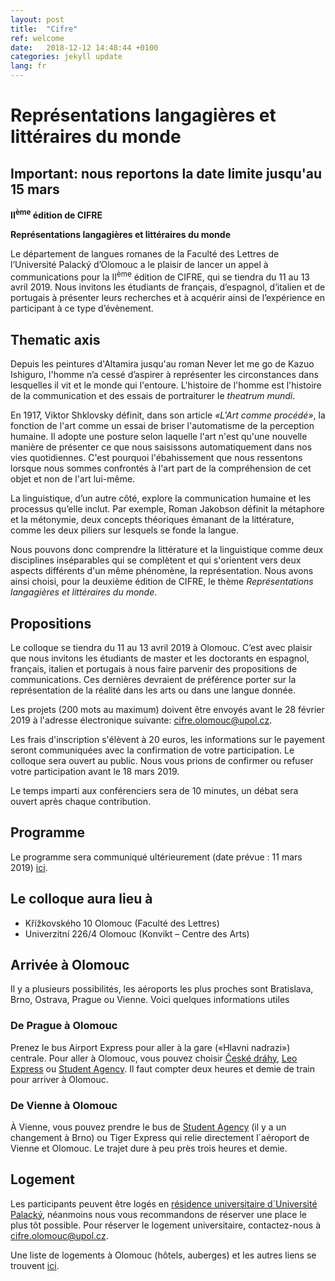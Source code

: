 ```yaml
---
layout: post
title:  "Cifre"
ref: welcome
date:   2018-12-12 14:48:44 +0100
categories: jekyll update
lang: fr
---
```


# Représentations langagières et littéraires du monde

## Important: nous reportons la date limite jusqu'au 15 mars

**II<sup>ème</sup> édition de CIFRE**

**Représentations langagières et littéraires du monde**

Le département de langues romanes de la Faculté des Lettres de l’Université Palacký d’Olomouc a le plaisir de lancer un appel à communications pour la II<sup>ème</sup> édition de CIFRE, qui se tiendra du 11 au 13 avril 2019. Nous invitons les étudiants de français, d’espagnol, d’italien et de portugais à présenter leurs recherches et à acquérir ainsi de l’expérience en participant à ce type d’évènement.

## Thematic axis

Depuis les peintures d'Altamira jusqu'au roman Never let me go de Kazuo Ishiguro, l'homme n’a cessé d’aspirer à représenter les circonstances dans lesquelles il vit et le monde qui l'entoure. L'histoire de l'homme est l'histoire de la communication et des essais de portraiturer le *theatrum mundi*.

En 1917, Viktor Shklovsky définit, dans son article *«L'Art comme procédé»*, la fonction de l'art comme un essai de briser l'automatisme de la perception humaine. Il adopte une posture selon laquelle l'art n'est qu'une nouvelle manière de présenter ce que nous saisissons automatiquement dans nos vies quotidiennes. C'est pourquoi l'ébahissement que nous ressentons lorsque nous sommes confrontés à l'art part de la compréhension de cet objet et non de l'art lui-même.

La linguistique, d’un autre côté, explore la communication humaine et les processus qu’elle inclut. Par exemple, Roman Jakobson définit la métaphore et la métonymie, deux concepts théoriques émanant de la littérature, comme les deux piliers sur lesquels se fonde la langue.

Nous pouvons donc comprendre la littérature et la linguistique comme deux disciplines inséparables qui se complètent et qui s'orientent vers deux aspects différents d'un même phénomène, la représentation. Nous avons ainsi choisi, pour la deuxième édition de CIFRE, le thème *Représentations langagières et littéraires du monde*.

## Propositions

Le colloque se tiendra du 11 au 13 avril 2019 à Olomouc. C’est avec plaisir que nous invitons les étudiants de master et les doctorants en espagnol, français, italien et portugais à nous faire parvenir des propositions de communications. Ces dernières devraient de préférence porter sur la représentation de la réalité dans les arts ou dans une langue donnée.

Les projets (200 mots au maximum) doivent être envoyés avant le 28 février 2019 à l'adresse électronique suivante: <cifre.olomouc@upol.cz>.

Les frais d'inscription s'élèvent à 20 euros, les informations sur le payement seront communiquées avec la confirmation de votre participation. Le colloque sera ouvert au public. Nous vous prions de confirmer ou refuser votre participation avant le 18 mars 2019.

Le temps imparti aux conférenciers sera de 10 minutes, un débat sera ouvert après chaque contribution.

## Programme

Le programme sera communiqué ultérieurement (date prévue : 11 mars 2019) [ici]().

## Le colloque aura lieu à

* Křížkovského 10 Olomouc (Faculté des Lettres)
* Univerzitní 226/4 Olomouc (Konvikt – Centre des Arts)

## Arrivée à Olomouc

Il y a plusieurs possibilités, les aéroports les plus proches sont Bratislava, Brno, Ostrava, Prague ou Vienne. Voici quelques informations utiles

### De Prague à Olomouc

Prenez le bus Airport Express pour aller à la gare («Hlavni nadrazi») centrale. Pour aller à Olomouc, vous pouvez choisir [České dráhy](https://www.cd.cz/en/default.htm), [Leo Express](https://www.leoexpress.com/en) ou [Student Agency](https://www.studentagency.eu/en/). Il faut compter deux heures et demie de train pour arriver à Olomouc.

### De Vienne à Olomouc

À Vienne, vous pouvez prendre le bus de [Student Agency](https://www.studentagency.eu/en/) (il y a un changement à Brno) ou Tiger Express qui relie directement l´aéroport de Vienne et Olomouc. Le trajet dure à peu près trois heures et demie.

## Logement

Les participants peuvent être logés en [résidence universitaire d´Université Palacký](https://skm.upol.cz/en/accommodation/accommodation-booking/accommodation-booking-for-employees/), néanmoins nous vous recommandons de réserver une place le plus tôt possible. Pour réserver le logement universitaire, contactez-nous à <cifre.olomouc@upol.cz>.

Une liste de logements à Olomouc (hôtels, auberges)  et les autres liens se trouvent [ici](https://www.hotely.cz/olomouc/?page=1).